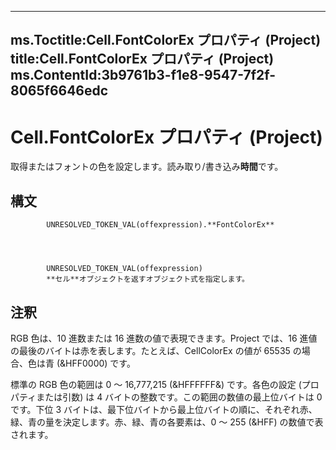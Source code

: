 

---
ms.Toctitle:Cell.FontColorEx プロパティ (Project)
title:Cell.FontColorEx プロパティ (Project)
ms.ContentId:3b9761b3-f1e8-9547-7f2f-8065f6646edc
---
# Cell.FontColorEx プロパティ (Project)




取得またはフォントの色を設定します。読み取り/書き込み**時間**です。

## 構文

            UNRESOLVED_TOKEN_VAL(offexpression).**FontColorEx**




            UNRESOLVED_TOKEN_VAL(offexpression)
            **セル**オブジェクトを返すオブジェクト式を指定します。



## 注釈
RGB 色は、10 進数または 16 進数の値で表現できます。Project では、16 進値の最後のバイトは赤を表します。たとえば、CellColorEx の値が 65535 の場合、色は青 (&HFF0000) です。



標準の RGB 色の範囲は 0 ～ 16,777,215 (&HFFFFFF&) です。各色の設定 (プロパティまたは引数) は 4 バイトの整数です。この範囲の数値の最上位バイトは 0 です。下位 3 バイトは、最下位バイトから最上位バイトの順に、それぞれ赤、緑、青の量を決定します。赤、緑、青の各要素は、0 ～ 255 (&HFF) の数値で表されます。




